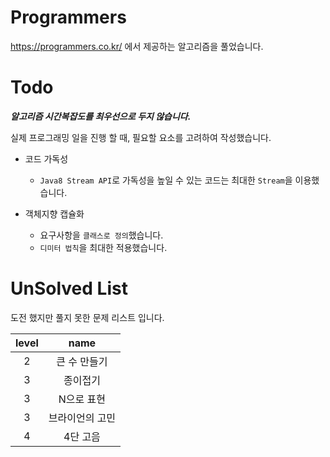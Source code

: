 # Programmers
https://programmers.co.kr/ 에서 제공하는 알고리즘을 풀었습니다.

# Todo
***알고리즘 시간복잡도를 최우선으로 두지 않습니다.***

실제 프로그래밍 일을 진행 할 때, 필요할 요소를 고려하여 작성했습니다.
- 코드 가독성
  - `Java8 Stream API`로 가독성을 높일 수 있는 코드는 최대한 `Stream`을 이용했습니다.
  
- 객체지향 캡슐화
  - 요구사항을 `클래스로 정의`했습니다.
  - `디미터 법칙`을 최대한 적용했습니다.

# UnSolved List
도전 했지만 풀지 못한 문제 리스트 입니다.

| level |      name       |
| :---: | :-------------: |
| 2  | 큰 수 만들기  |
|  3   | 종이접기        |
|   3   |   N으로 표현    |
|   3   | 브라이언의 고민 |
|   4   | 4단 고음    |


